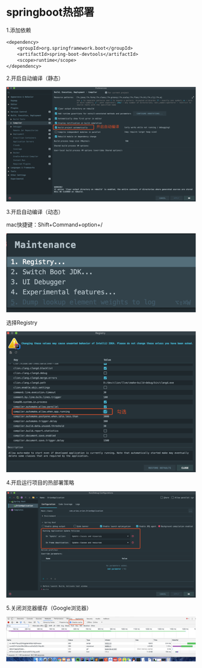 # springboot热部署

1.添加依赖 

```text
<dependency>
    <groupId>org.springframework.boot</groupId>
    <artifactId>spring-boot-devtools</artifactId>
    <scope>runtime</scope>
</dependency>
```

2.开启自动编译（静态）

![](../../.gitbook/assets/image.png)

3.开启自动编译（动态）

mac快捷键：Shift+Command+option+/

![](../../.gitbook/assets/image%20%282%29.png)

选择Registry

![](../../.gitbook/assets/image%20%283%29.png)

4.开启运行项目的热部署策略

![](../../.gitbook/assets/image%20%284%29.png)

5.关闭浏览器缓存（Google浏览器）

![](../../.gitbook/assets/image%20%285%29.png)



